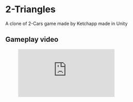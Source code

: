 # 2-Triangles
A clone of 2-Cars game made by Ketchapp made in Unity


## Gameplay video

<figure class="video_container">
  <iframe src="https://youtube.com/shorts/BAl_Jlh4020" frameborder="0" allowfullscreen="true"> </iframe>
</figure>

